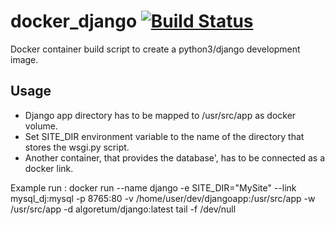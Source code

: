 # docker_django  [![Build Status](https://travis-ci.org/zsolthajdu/algoretum_django.svg?branch=master)](https://travis-ci.org/zsolthajdu/docker_django)
Docker container build script to create a python3/django development image.

## Usage
* Django app directory has to be mapped to /usr/src/app as docker volume.
* Set SITE_DIR environment variable to the name of the directory that stores the wsgi.py script.
* Another container, that provides the database', has to be connected as a docker link.

Example run : docker run --name django -e SITE_DIR="MySite" --link mysql_dj:mysql -p 8765:80 -v /home/user/dev/djangoapp:/usr/src/app -w /usr/src/app -d algoretum/django:latest tail -f /dev/null


